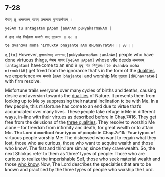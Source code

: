 ## 7-28


```shloka-sa
येषाम् तु अन्तगतम् पापम् जनानाम् पुण्यकर्मणाम् ।
```
```shloka-sa-hk
yeSAm tu antagatam pApam janAnAm puNyakarmaNAm |
```
```shloka-sa
ते द्वन्द्व मोह निर्मुक्ता भजन्ते माम् दृढव्रताः ॥ २८ ॥
```
```shloka-sa-hk
te dvandva moha nirmuktA bhajante mAm dRDhavratAH || 28 ||
```

`तु` `[tu]` However, `पुण्यकर्मणम् जनानाम्` `[puNyakarmaNam janAnAm]` people who have done virtuous things, `येषाम् पापम्` `[yeSAm pApam]` whose vile deeds `अन्तगतम्` `[antagatam]` have come to an end `ते द्वन्द्व मोह निर्मुक्ताः` `[te dvandva moha nirmuktAH]` get freed from the ignorance that's in the form of the [dualities](dvandva_dualities) we experience `माम् भजन्ते` `[mAm bhajante]` and worship Me `दृढव्रताः` `[dRDhavratAH]` with firm resolve.



Misfortune trails everyone over many cycles of births and deaths, causing desire and aversion towards the [dualities](dvandva_dualities) of Nature. It prevents them from looking up to Me by suppressing their natural inclination to be with Me. 
In a few people, this misfortune has come to an end due to virtue that’s accumulated over many lives. These people take refuge in Me in different ways, in-line with their virtues as described before in Chap.7#16. They get free from the delusions of the [three qualities](satva_rajas_tamas). They resolve to worship Me alone – for freedom from infirmity and death, for great wealth or to attain Me.
<a name='three_types_of_worshippers'></a>The Lord described four types of people in Chap.7#16: ‘Four types of virtuous people worship Me: The distressed who want to regain what they lost, those who are curious, those who want to acquire wealth and those who know’. The first and third are similar, since they crave wealth. So, the next Shlokas refer to them as ‘three’ types of people: Those who are curious to realize the imperishable Self, those who seek material wealth and those [who know](jnAnI).
Now, The Lord describes the specialties that are to be known and practiced by the three types of people who worship the Lord.

